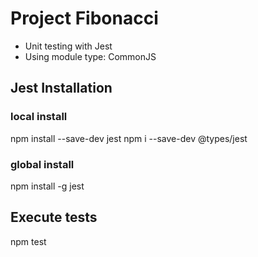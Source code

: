 # Project Fibonacci
- Unit testing with Jest
- Using module type: CommonJS

## Jest Installation
### local install
npm install --save-dev jest
npm i --save-dev @types/jest
### global install
npm install -g jest

## Execute tests
npm test